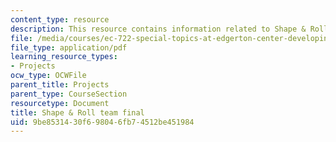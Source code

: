 ```yaml
---
content_type: resource
description: This resource contains information related to Shape & Roll team final.
file: /media/courses/ec-722-special-topics-at-edgerton-center-developing-world-prosthetics-spring-2010/9be8531430f698046fb74512be451984_MITEC_722S10_shpnrol_final.pdf
file_type: application/pdf
learning_resource_types:
- Projects
ocw_type: OCWFile
parent_title: Projects
parent_type: CourseSection
resourcetype: Document
title: Shape & Roll team final
uid: 9be85314-30f6-9804-6fb7-4512be451984
---
```

